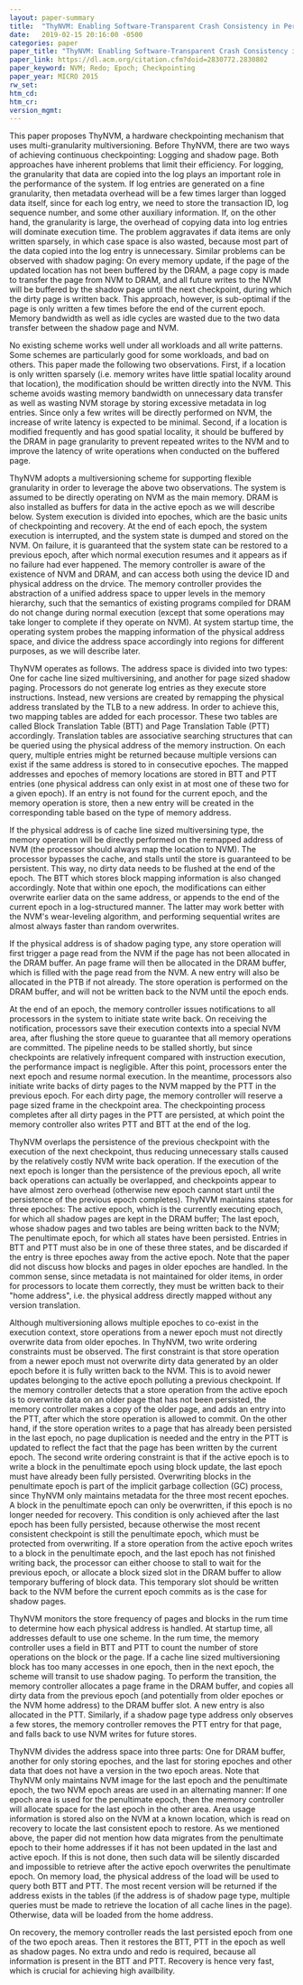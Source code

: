 ```yaml
---
layout: paper-summary
title:  "ThyNVM: Enabling Software-Transparent Crash Consistency in Persistent Memory Systems"
date:   2019-02-15 20:16:00 -0500
categories: paper
paper_title: "ThyNVM: Enabling Software-Transparent Crash Consistency in Persistent Memory Systems"
paper_link: https://dl.acm.org/citation.cfm?doid=2830772.2830802
paper_keyword: NVM; Redo; Epoch; Checkpointing
paper_year: MICRO 2015
rw_set: 
htm_cd: 
htm_cr: 
version_mgmt: 
---  
```


This paper proposes ThyNVM, a hardware checkpointing mechanism that uses multi-granularity multiversioning. Before ThyNVM,
there are two ways of achieving continuous checkpointing: Logging and shadow page. Both approaches have inherent problems
that limit their efficiency. For logging, the granularity that data are copied into the log plays an important role in the 
performance of the system. If log entries are generated on a fine granularity, then metadata overhead will be a few times
larger than logged data itself, since for each log entry, we need to store the transaction ID, log sequence number, and 
some other auxiliary information. If, on the other hand, the granularity is large, the overhead of copying data into log
entries will dominate execution time. The problem aggravates if data items are only written sparsely, in which case space 
is also wasted, because most part of the data copied into the log entry is unnecessary. Similar problems can be observed 
with shadow paging: On every memory update, if the page of the updated location has not been buffered by the DRAM, a 
page copy is made to transfer the page from NVM to DRAM, and all future writes to the NVM will be buffered by the shadow
page until the next checkpoint, during which the dirty page is written back. This approach, however, is sub-optimal if 
the page is only written a few times before the end of the current epoch. Memory bandwidth as well as idle cycles are wasted
due to the two data transfer between the shadow page and NVM.

No existing scheme works well under all workloads and all write patterns. Some schemes are particularly good for some 
workloads, and bad on others. This paper made the following two observations. First, if a location is only written
sparsely (i.e. memory writes have little spatial locality around that location), the modification should be written 
directly into the NVM. This scheme avoids wasting memory bandwidth on unnecessary data transfer as well as wasting 
NVM storage by storing excessive metadata in log entries. Since only a few writes will be directly performed on NVM,
the increase of write latency is expected to be minimal. Second, if a location is modified frequently and has good spatial
locality, it should be buffered by the DRAM in page granularity to prevent repeated writes to the NVM and to improve 
the latency of write operations when conducted on the buffered page.

ThyNVM adopts a multiversioning scheme for supporting flexible granularity in order to leverage the above two observations.
The system is assumed to be directly operating on NVM as the main memory. DRAM is also installed as buffers for data in 
the active epoch as we will describe below. System execution is divided into epoches, which are the basic units of checkpointing 
and recovery. At the end of each epoch, the system execution is interrupted, and the system state is dumped and stored on
the NVM. On failure, it is guaranteed that the system state can be restored to a previous epoch, after which normal execution
resumes and it appears as if no failure had ever happened. The memory controller is aware of the existence of NVM and DRAM,
and can access both using the device ID and physical address on the drvice. The memory controller provides the abstraction
of a unified address space to upper levels in the memory hierarchy, such that the semantics of existing programs compiled for
DRAM do not change during normal execution (except that some operations may take longer to complete if they operate on NVM). 
At system startup time, the operating system probes the mapping information of the physical address space, and divice the 
address space accordingly into regions for different purposes, as we will describe later.

ThyNVM operates as follows. The address space is divided into two types: One for cache line sized multiversining, and another
for page sized shadow paging. Processors do not generate log entries as they execute store instructions. Instead, new 
versions are created by remapping the physical address translated by the TLB to a new address. In order to achieve this,
two mapping tables are added for each processor. These two tables are called Block Translation Table (BTT) and Page Translation
Table (PTT) accordingly. Translation tables are associative searching structures that can be queried using the physical 
address of the memory instruction. On each query, multiple entries might be returned because multiple versions can exist
if the same address is stored to in consecutive epoches. The mapped addresses and epoches of memory locations are stored
in BTT and PTT entries (one physical address can only exist in at most one of these two for a given epoch). If an entry is
not found for the current epoch, and the memory operation is store, then a new entry will be created in the corresponding
table based on the type of memory address.

If the physical address is of cache line sized multiversining type, the memory operation will be directly performed
on the remapped address of NVM (the processor should always map the location to NVM). The processor bypasses the cache, and 
stalls until the store is guaranteed to be persistent. This way, no dirty data needs to be flushed at the end of the epoch.
The BTT which stores block mapping information is also changed accordingly. Note that within one epoch, the modifications can
either overwrite earlier data on the same address, or appends to the end of the current epoch in a log-structured manner. 
The latter may work better with the NVM's wear-leveling algorithm, and performing sequential writes are almost always 
faster than random overwrites. 

If the physical address is of shadow paging type, any store operation will first trigger a page read from the NVM
if the page has not been allocated in the DRAM buffer. An page frame will then be allocated in the DRAM buffer, which is
filled with the page read from the NVM. A new entry will also be allocated in the PTB if not already. The store operation
is performed on the DRAM buffer, and will not be written back to the NVM until the epoch ends. 

At the end of an epoch, the memory controller issues notifications to all processors in the system to initiate state write back.
On receiving the notification, processors save their execution contexts into a special NVM area, after flushing the store queue
to guarantee that all memory operations are committed. The pipeline needs to be stalled shortly, but since checkpoints are relatively 
infrequent compared with instruction execution, the performance impact is negligible. After this point, processors enter the 
next epoch and resume normal execution. In the meantime, processors also initiate write backs of dirty pages to the NVM 
mapped by the PTT in the previous epoch. For each dirty page, the memory controller will reserve a page sized frame in the 
checkpoint area. The checkpointing process completes after all dirty pages in the PTT are persisted, at which point 
the memory controller also writes PTT and BTT at the end of the log. 

ThyNVM overlaps the persistence of the previous checkpoint with the execution of the next checkpoint, thus reducing unnecessary
stalls caused by the relatively costly NVM write back operation. If the execution of the next epoch is longer than the persistence
of the previous epoch, all write back operations can actually be overlapped, and checkpoints appear to have almost zero overhead
(otherwise new epoch cannot start until the persistence of the previous epoch completes). ThyNVM maintains states for three 
epoches: The active epoch, which is the currently executing epoch, for which all shadow pages are kept in the DRAM buffer; 
The last epoch, whose shadow pages and two tables are being written back to the NVM; The penultimate epoch, for which all 
states have been persisted. Entries in BTT and PTT must also be in one of these three states, and be discarded if the entry
is three epoches away from the active epoch. Note that the paper did not discuss how blocks and pages in older epoches are 
handled. In the common sense, since metadata is not maintained for older items, in order for processors to locate them 
correctly, they must be written back to their "home address", i.e. the physical address directly mapped without any version 
translation.

Although multiversioning allows multiple epoches to co-exist in the execution context, store operations from a newer epoch
must not directly overwrite data from older epoches. In ThyNVM, two write ordering constraints must be observed. The first 
constraint is that store operation from a newer epoch must not overwrite dirty data generated by an older epoch before it is 
fully written back to the NVM. This is to avoid newer updates belonging to the active epoch polluting a previous checkpoint.
If the memory controller detects that a store operation from the active epoch is to overwrite data on an older page that
has not been persisted, the memory controller makes a copy of the older page, and adds an entry into the PTT, after which
the store operation is allowed to commit. On the other hand, if the store operation writes to a page that has already been
persisted in the last epoch, no page duplication is needed and the entry in the PTT is updated to reflect the fact that the
page has been written by the current epoch. The second write ordering constraint is that if the active epoch is to write
a block in the penultimate epoch using block update, the last epoch must have already been fully persisted. Overwriting 
blocks in the penultimate epoch is part of the implicit garbage collection (GC) process, since ThyNVM only maintains 
metadata for the three most recent epoches. A block in the penultimate epoch can only be overwritten, if this epoch is 
no longer needed for recovery. This condition is only achieved after the last epoch has been fully persisted, because 
otherwise the most recent consistent checkpoint is still the penultimate epoch, which must be protected from overwriting.
If a store operation from the active epoch writes to a block in the penultimate epoch, and the last epoch has not 
finished writing back, the processor can either choose to stall to wait for the previous epoch, or allocate a block
sized slot in the DRAM buffer to allow temporary buffering of block data. This temporary slot should be written back
to the NVM before the current epoch commits as is the case for shadow pages. 

ThyNVM monitors the store frequency of pages and blocks in the rum time to determine how each physical address is handled.
At startup time, all addresses default to use one scheme. In the rum time, the memory controller uses a field in BTT and PTT
to count the number of store operations on the block or the page. If a cache line sized multiversioning block has too many 
accesses in one epoch, then in the next epoch, the scheme will transit to use shadow paging. To perform the transition, the 
memory controller allocates a page frame in the DRAM buffer, and copies all dirty data from the previous epoch (and potentially
from older epoches or the NVM home address) to the DRAM buffer slot. A new entry is also allocated in the PTT. Similarly,
if a shadow page type address only observes a few stores, the memory controller removes the PTT entry for that page, and 
falls back to use NVM writes for future stores. 

ThyNVM divides the address space into three parts: One for DRAM buffer, another for only storing epoches, and the last for 
storing epoches and other data that does not have a version in the two epoch areas. Note that ThyNVM only maintains NVM 
image for the last epoch and the penultimate epoch, the two NVM epoch areas are used in an alternating manner: If one epoch
area is used for the penultimate epoch, then the memory controller will allocate space for the last epoch in the other area.
Area usage information is stored also on the NVM at a known location, which is read on recovery to locate the last 
consistent epoch to restore. As we mentioned above, the paper did not mention how data migrates from the penultimate epoch
to their home addresses if it has not been updated in the last and active epoch. If this is not done, then such data will
be silently discarded and impossible to retrieve after the active epoch overwrites the penultimate epoch. On memory load,
the physical address of the load will be used to query both BTT and PTT. The most recent version will be returned if 
the address exists in the tables (if the address is of shadow page type, multiple queries must be made to retrieve the 
location of all cache lines in the page). Otherwise, data will be loaded from the home address.

On recovery, the memory controller reads the last persisted epoch from one of the two epoch areas. Then it restores the 
BTT, PTT in the epoch as well as shadow pages. No extra undo and redo is required, because all information is present
in the BTT and PTT. Recovery is hence very fast, which is crucial for achieving high availbility.